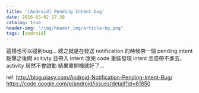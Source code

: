 ```yaml
---
title: '[Android] Pending Intent bug'
date: 2016-03-02 17:39
catalog: true
header-img: "/img/header_img/article-bg.png"
tags: [android]
---
```

這樣也可以碰到bug...
總之就是在發送 notification 的時候帶一個 pending intent
點擊之後開 acitivty 並帶入 intent
改完 code 重裝發現 intent 怎麼帶不進去，activity 居然不會啟動
結果重開機就好了...

ref:
http://blog.piasy.com/Android-Notification-Pending-Intent-Bug/
https://code.google.com/p/android/issues/detail?id=61850